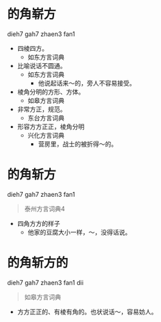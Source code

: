 # 的角崭方
dieh7 gah7 zhaen3 fan1
+ 四棱四方。
  * 如东方言词典
+ 比喻说话不圆通。
  * 如东方言词典
    - 他说起话来～的，旁人不容易接受。
+ 棱角分明的方形、方体。
  * 如皋方言词典
+ 非常方正，规范。
  * 东台方言词典
+ 形容方方正正，棱角分明
  * 兴化方言词典
    - 营房里，战士的被折得～的。

# 的角斩方
dieh7 gah7 zhaen3 fan1
> 泰州方言词典4
- 四角方方的样子
  - 他家的豆腐大小一样，～，没得话说。


# 的角斩方的
dieh7 gah7 zhaen3 fan1 dii
> 如皋方言词典
- 方方正正的、有棱有角的。也状说话～，容易妨人。
